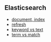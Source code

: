 ## Elasticsearch
- [document, index](document.md)
- [refresh](refresh.md)
- [keyword vs text](keywordtext.md)
- [term vs match](search.md)